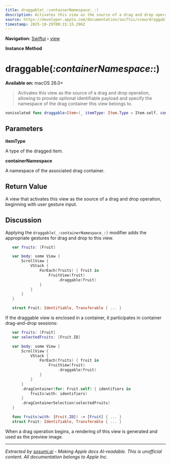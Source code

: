 ```yaml
---
title: draggable(_:containerNamespace:_:)
description: Activates this view as the source of a drag and drop operation, allowing to provide optional identifiable payload and specify the namespace of the drag container this view belongs to.
source: https://developer.apple.com/documentation/swiftui/view/draggable(_:containernamespace:_:)
timestamp: 2025-10-29T00:15:15.296Z
---
```


**Navigation:** [Swiftui](/documentation/swiftui) › [view](/documentation/swiftui/view)

**Instance Method**

# draggable(_:containerNamespace:_:)

**Available on:** macOS 26.0+

> Activates this view as the source of a drag and drop operation, allowing to provide optional identifiable payload and specify the namespace of the drag container this view belongs to.

```swift
nonisolated func draggable<Item>(_ itemType: Item.Type = Item.self, containerNamespace: Namespace.ID? = nil, _ item: @escaping () -> Item?) -> some View where Item : Transferable, Item : Identifiable, Item.ID : Sendable
```

## Parameters

**itemType**

A type of the dragged item.



**containerNamespace**

A namespace of the associated drag container.



## Return Value

A view that activates this view as the source of a drag and drop operation, beginning with user gesture input.

## Discussion

Applying the `draggable(_:containerNamespace_:)` modifier adds the appropriate gestures for drag and drop to this view.

```swift
   var fruits: [Fruit]

   var body: some View {
       ScrollView {
           VStack {
               ForEach(fruits) { fruit in
                   FruitView(fruit)
                       .draggable(fruit)
               }
           }
       }
   }

   struct Fruit: Identifiable, Transferable { ... }
```

If the draggable view is enclosed in a container, it participates in container drag-and-drop sessions:

```swift
   var fruits: [Fruit]
   var selectedFruits: [Fruit.ID]

   var body: some View {
       ScrollView {
           VStack {
               ForEach(fruits) { fruit in
                   FruitView(fruit)
                       .draggable(fruit)
               }
           }
       }
       .dragContainer(for: Fruit.self) { identifiers in
           fruits(with: identifiers)
       }
       .dragContainerSelection(selectedFruits)
   }

   func fruits(with: [Fruit.ID]) -> [Fruit] { ... }
   struct Fruit: Identifiable, Transferable { ... }
```

When a drag operation begins, a rendering of this view is generated and used as the preview image.

---

*Extracted by [sosumi.ai](https://sosumi.ai) - Making Apple docs AI-readable.*
*This is unofficial content. All documentation belongs to Apple Inc.*
